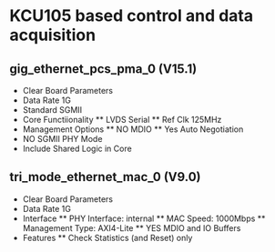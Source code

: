 # KCU105 based control and data acquisition

## gig_ethernet_pcs_pma_0 (V15.1)

* Clear Board Parameters
* Data Rate 1G
* Standard SGMII
* Core Functiionality
** LVDS Serial
** Ref Clk 125MHz
* Management Options
** NO MDIO
** Yes Auto Negotiation
* NO SGMII PHY Mode
* Include Shared Logic in Core

## tri_mode_ethernet_mac_0 (V9.0)

* Clear Board Parameters
* Data Rate 1G
* Interface
** PHY Interface: internal
** MAC Speed: 1000Mbps
** Management Type: AXI4-Lite
** YES MDIO and IO Buffers
* Features
** Check Statistics (and Reset) only
